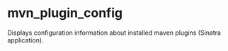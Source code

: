 mvn_plugin_config
=================

Displays configuration information about installed maven plugins (Sinatra application). 
